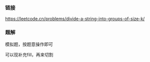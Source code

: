 ### 链接
https://leetcode.cn/problems/divide-a-string-into-groups-of-size-k/

### 题解
模拟题，按题意操作即可

可以现补充fill，再来切割
